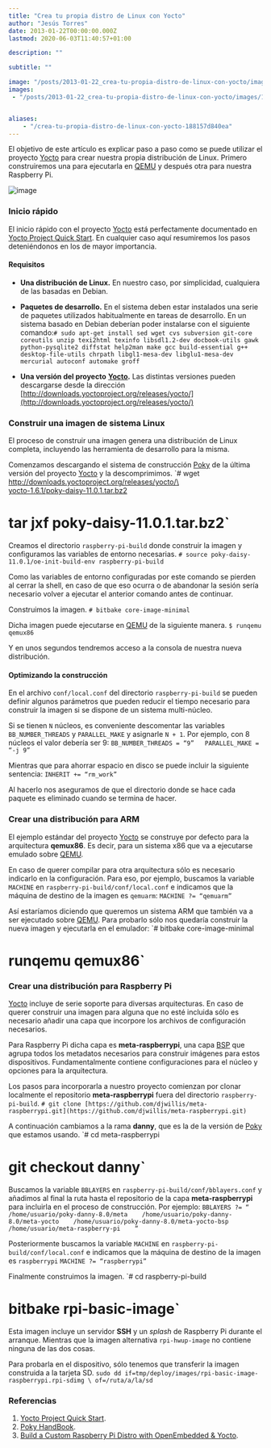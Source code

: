 ```yaml
---
title: "Crea tu propia distro de Linux con Yocto"
author: "Jesús Torres"
date: 2013-01-22T00:00:00.000Z
lastmod: 2020-06-03T11:40:57+01:00

description: ""

subtitle: ""

image: "/posts/2013-01-22_crea-tu-propia-distro-de-linux-con-yocto/images/1.png" 
images:
 - "/posts/2013-01-22_crea-tu-propia-distro-de-linux-con-yocto/images/1.png" 


aliases:
    - "/crea-tu-propia-distro-de-linux-con-yocto-188157d840ea"
---
```


El objetivo de este artículo es explicar paso a paso como se puede utilizar el proyecto [Yocto](https://jmtorres.webs.ull.es/me/2013/01/yocto-poky-y-bitbake/) para crear nuestra propia distribución de Linux. Primero construiremos una para ejecutarla en [QEMU](http://wiki.qemu.org/) y después otra para nuestra Raspberry Pi.




![image](/posts/2013-01-22_crea-tu-propia-distro-de-linux-con-yocto/images/1.png)



### Inicio rápido

El inicio rápido con el proyecto [Yocto](https://jmtorres.webs.ull.es/me/2013/01/yocto-poky-y-bitbake/) está perfectamente documentado en [Yocto Project Quick Start](http://www.yoctoproject.org/docs/1.0/yocto-quick-start/yocto-project-qs.html). En cualquier caso aquí resumiremos los pasos deteniéndonos en los de mayor importancia.

#### Requisitos

*   **Una distribución de Linux.** En nuestro caso, por simplicidad, cualquiera de las basadas en Debian.
*   **Paquetes de desarrollo.** En el sistema deben estar instalados una serie de paquetes utilizados habitualmente en tareas de desarrollo. En un sistema basado en Debian deberían poder instalarse con el siguiente comando:`# sudo apt-get install sed wget cvs subversion git-core coreutils unzip texi2html texinfo libsdl1.2-dev docbook-utils gawk python-pysqlite2 diffstat help2man make gcc build-essential g++ desktop-file-utils chrpath libgl1-mesa-dev libglu1-mesa-dev mercurial autoconf automake groff`

*   **Una versión del proyecto** [**Yocto**](https://jmtorres.webs.ull.es/me/2013/01/yocto-poky-y-bitbake/)**.** Las distintas versiones pueden descargarse desde la dirección [http://downloads.yoctoproject.org/releases/yocto/](http://downloads.yoctoproject.org/releases/yocto/)

### Construir una imagen de sistema Linux

El proceso de construir una imagen genera una distribución de Linux completa, incluyendo las herramienta de desarrollo para la misma.

Comenzamos descargando el sistema de construcción [Poky](https://jmtorres.webs.ull.es/me/2013/01/yocto-poky-y-bitbake/) de la última versión del proyecto [Yocto](https://jmtorres.webs.ull.es/me/2013/01/yocto-poky-y-bitbake/) y la descomprimimos.
`# wget [http://downloads.yoctoproject.org/releases/yocto/\  
yocto-1.6.1/poky-daisy-11.0.1.tar.bz2](http://downloads.yoctoproject.org/releases/yocto/yocto-1.6.1/poky-daisy-11.0.1.tar.bz2)  
# tar jxf poky-daisy-11.0.1.tar.bz2`

Creamos el directorio `raspberry-pi-build` donde construir la imagen y configuramos las variables de entorno necesarias.
`# source poky-daisy-11.0.1/oe-init-build-env raspberry-pi-build`

Como las variables de entorno configuradas por este comando se pierden al cerrar la shell, en caso de que eso ocurra o de abandonar la sesión sería necesario volver a ejecutar el anterior comando antes de continuar.

Construimos la imagen.
`# bitbake core-image-minimal`

Dicha imagen puede ejecutarse en [QEMU](http://wiki.qemu.org/) de la siguiente manera.
`$ runqemu qemux86`

Y en unos segundos tendremos acceso a la consola de nuestra nueva distribución.

#### Optimizando la construcción

En el archivo `conf/local.conf` del directorio `raspberry-pi-build` se pueden definir algunos parámetros que pueden reducir el tiempo necesario para construir la imagen si se dispone de un sistema multi-núcleo.

Si se tienen `N` núcleos, es conveniente descomentar las variables `BB_NUMBER_THREADS` y `PARALLEL_MAKE` y asignarle `N + 1`. Por ejemplo, con 8 núcleos el valor debería ser 9:
`BB_NUMBER_THREADS = “9”  
PARALLEL_MAKE = “-j 9”`

Mientras que para ahorrar espacio en disco se puede incluir la siguiente sentencia:
`INHERIT += “rm_work”`

Al hacerlo nos aseguramos de que el directorio donde se hace cada paquete es eliminado cuando se termina de hacer.

### Crear una distribución para ARM

El ejemplo estándar del proyecto [Yocto](https://jmtorres.webs.ull.es/me/2013/01/yocto-poky-y-bitbake/) se construye por defecto para la arquitectura **qemux86**. Es decir, para un sistema x86 que va a ejecutarse emulado sobre [QEMU](http://wiki.qemu.org/).

En caso de querer compilar para otra arquitectura sólo es necesario indicarlo en la configuración. Para eso, por ejemplo, buscamos la variable `MACHINE` en `raspberry-pi-build/conf/local.conf` e indicamos que la máquina de destino de la imagen es `qemuarm`:
`MACHINE ?= “qemuarm”`

Así estaríamos diciendo que queremos un sistema ARM que también va a ser ejecutado sobre [QEMU](http://wiki.qemu.org/). Para probarlo sólo nos quedaría construir la nueva imagen y ejecutarla en el emulador:
`# bitbake core-image-minimal  
# runqemu qemux86`

### Crear una distribución para Raspberry Pi

[Yocto](https://jmtorres.webs.ull.es/me/2013/01/yocto-poky-y-bitbake/) incluye de serie soporte para diversas arquitecturas. En caso de querer construir una imagen para alguna que no esté incluida sólo es necesario añadir una capa que incorpore los archivos de configuración necesarios.

Para Raspberry Pi dicha capa es **meta-raspberrypi**, una capa [BSP](http://en.wikipedia.org/wiki/Board_support_package) que agrupa todos los metadatos necesarios para construir imágenes para estos dispositivos. Fundamentalmente contiene configuraciones para el núcleo y opciones para la arquitectura.

Los pasos para incorporarla a nuestro proyecto comienzan por clonar localmente el repositorio **meta-raspberrypi** fuera del directorio `raspberry-pi-build`.
`# git clone [https://github.com/djwillis/meta-raspberrypi.git](https://github.com/djwillis/meta-raspberrypi.git)`

A continuación cambiamos a la rama **danny**, que es la de la versión de [Poky](https://jmtorres.webs.ull.es/me/2013/01/yocto-poky-y-bitbake/) que estamos usando.
`# cd meta-raspberrypi  
# git checkout danny`

Buscamos la variable `BBLAYERS` en `raspberry-pi-build/conf/bblayers.conf` y añadimos al final la ruta hasta el repositorio de la capa **meta-raspberrypi** para incluirla en el proceso de construcción. Por ejemplo:
`BBLAYERS ?= “   
 /home/usuario/poky-danny-8.0/meta   
 /home/usuario/poky-danny-8.0/meta-yocto   
 /home/usuario/poky-danny-8.0/meta-yocto-bsp   
 /home/usuario/meta-raspberry-pi   
“`

Posteriormente buscamos la variable `MACHINE` en `raspberry-pi-build/conf/local.conf` e indicamos que la máquina de destino de la imagen es `raspberrypi`
`MACHINE ?= “raspberrypi”`

Finalmente construimos la imagen.
`# cd raspberry-pi-build  
# bitbake rpi-basic-image`

Esta imagen incluye un servidor **SSH** y un _splash_ de Raspberry Pi durante el arranque. Mientras que la imagen alternativa `rpi-hwup-image` no contiene ninguna de las dos cosas.

Para probarla en el dispositivo, sólo tenemos que transferir la imagen construida a la tarjeta SD.
`sudo dd if=tmp/deploy/images/rpi-basic-image-raspberrypi.rpi-sdimg \ of=/ruta/a/la/sd`

### Referencias

1.  [Yocto Project Quick Start](http://www.yoctoproject.org/docs/1.0/yocto-quick-start/yocto-project-qs.html).
2.  [Poky HandBook](http://pokylinux.org/doc/poky-handbook.html).
3.  [Build a Custom Raspberry Pi Distro with OpenEmbedded &amp; Yocto](http://web.archive.org/web/20141220181842/http://www.pimpmypi.com/blog/blogPost.php?blogPostID=7).
